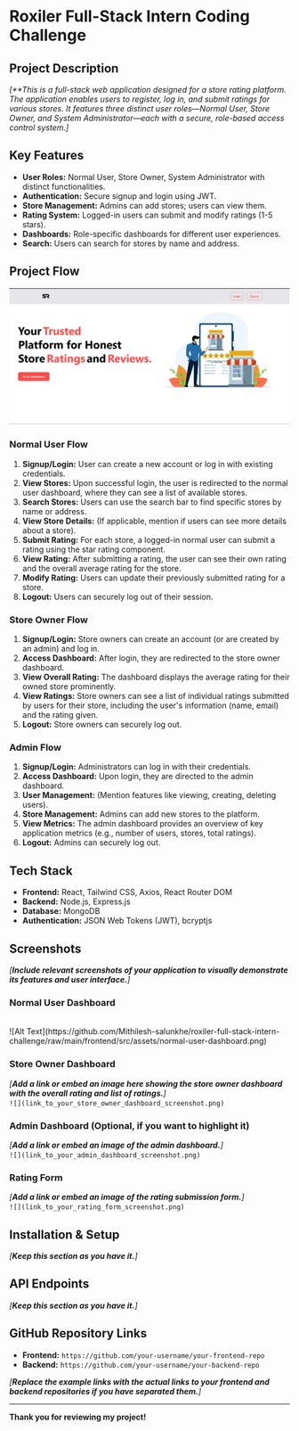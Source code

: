 # Roxiler Full-Stack Intern Coding Challenge

## Project Description

_[**This is a full-stack web application designed for a store rating platform. The application enables users to register, log in, and submit ratings for various stores. It features three distinct user roles—Normal User, Store Owner, and System Administrator—each with a secure, role-based access control system.]_

## Key Features

* **User Roles:** Normal User, Store Owner, System Administrator with distinct functionalities.
* **Authentication:** Secure signup and login using JWT.
* **Store Management:** Admins can add stores; users can view them.
* **Rating System:** Logged-in users can submit and modify ratings (1-5 stars).
* **Dashboards:** Role-specific dashboards for different user experiences.
* **Search:** Users can search for stores by name and address.

## Project Flow

![Alt Text](https://github.com/Mithilesh-salunkhe/roxiler-full-stack-intern-challenge/raw/main/frontend/src/assets/Screenshot%202025-08-22%20125317.png)

### Normal User Flow
1.  **Signup/Login:** User can create a new account or log in with existing credentials.
2.  **View Stores:** Upon successful login, the user is redirected to the normal user dashboard, where they can see a list of available stores.
3.  **Search Stores:** Users can use the search bar to find specific stores by name or address.
4.  **View Store Details:** (If applicable, mention if users can see more details about a store).
5.  **Submit Rating:** For each store, a logged-in normal user can submit a rating using the star rating component.
6.  **View Rating:** After submitting a rating, the user can see their own rating and the overall average rating for the store.
7.  **Modify Rating:** Users can update their previously submitted rating for a store.
8.  **Logout:** Users can securely log out of their session.

### Store Owner Flow
1.  **Signup/Login:** Store owners can create an account (or are created by an admin) and log in.
2.  **Access Dashboard:** After login, they are redirected to the store owner dashboard.
3.  **View Overall Rating:** The dashboard displays the average rating for their owned store prominently.
4.  **View Ratings:** Store owners can see a list of individual ratings submitted by users for their store, including the user's information (name, email) and the rating given.
5.  **Logout:** Store owners can securely log out.

### Admin Flow
1.  **Signup/Login:** Administrators can log in with their credentials.
2.  **Access Dashboard:** Upon login, they are directed to the admin dashboard.
3.  **User Management:** (Mention features like viewing, creating, deleting users).
4.  **Store Management:** Admins can add new stores to the platform.
5.  **View Metrics:** The admin dashboard provides an overview of key application metrics (e.g., number of users, stores, total ratings).
6.  **Logout:** Admins can securely log out.

## Tech Stack

* **Frontend:** React, Tailwind CSS, Axios, React Router DOM
* **Backend:** Node.js, Express.js
* **Database:** MongoDB
* **Authentication:** JSON Web Tokens (JWT), bcryptjs

## Screenshots

_[**Include relevant screenshots of your application to visually demonstrate its features and user interface.**]_

### Normal User Dashboard
<br>
![Alt Text](https://github.com/Mithilesh-salunkhe/roxiler-full-stack-intern-challenge/raw/main/frontend/src/assets/normal-user-dashboard.png)
<br>

### Store Owner Dashboard
_[**Add a link or embed an image here showing the store owner dashboard with the overall rating and list of ratings.**]_
<br>
`![](link_to_your_store_owner_dashboard_screenshot.png)`
<br>

### Admin Dashboard (Optional, if you want to highlight it)
_[**Add a link or embed an image of the admin dashboard.**]_
<br>
`![](link_to_your_admin_dashboard_screenshot.png)`
<br>

### Rating Form
_[**Add a link or embed an image of the rating submission form.**]_
<br>
`![](link_to_your_rating_form_screenshot.png)`
<br>

## Installation & Setup

_[**Keep this section as you have it.**]_

## API Endpoints

_[**Keep this section as you have it.**]_

## GitHub Repository Links

* **Frontend:** `https://github.com/your-username/your-frontend-repo`
* **Backend:** `https://github.com/your-username/your-backend-repo`

_[**Replace the example links with the actual links to your frontend and backend repositories if you have separated them.**]_

---

**Thank you for reviewing my project!**
